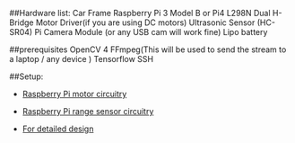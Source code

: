 ##Hardware list:
Car Frame
Raspberry Pi 3 Model B or Pi4
L298N Dual H-Bridge Motor Driver(if you are using DC motors)
Ultrasonic Sensor (HC-SR04)
Pi Camera Module (or any USB cam will work fine)
Lipo battery 


##prerequisites
OpenCV 4
FFmpeg(This will be used to send the stream to a laptop / any device )
Tensorflow 
SSH

##Setup:
* [Raspberry Pi motor circuitry](https://business.tutsplus.com/tutorials/controlling-dc-motors-using-python-with-a-raspberry-pi--cms-20051)
* [Raspberry Pi range sensor circuitry](https://www.modmypi.com/blog/hc-sr04-ultrasonic-range-sensor-on-the-raspberry-pi)

* [For detailed design](http://www.jayeshg.com/self-driving-car/)
